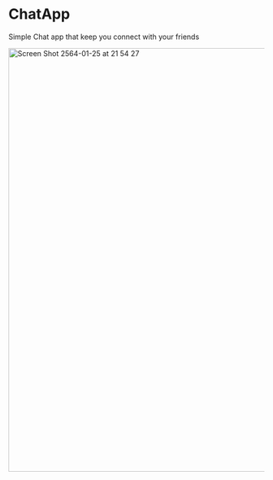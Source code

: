 # ChatApp

Simple Chat app that keep you connect with your friends

<img width="833" alt="Screen Shot 2564-01-25 at 21 54 27" src="https://user-images.githubusercontent.com/45746492/105722240-0b85a200-5f58-11eb-8fea-e08319f6d425.png">
